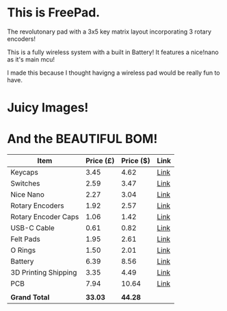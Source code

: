 # This is FreePad.
The revolutonary pad with a 3x5 key matrix layout incorporating 3 rotary encoders!

This is a fully wireless system with a built in Battery! It features a nice!nano as it's main mcu!

I made this because I thought havigng a wireless pad would be really fun to have.

# Juicy Images!

# And the BEAUTIFUL BOM!

| Item                 | Price (£) | Price (\$) | Link                                                                           |
| -------------------- | --------- | ---------- | ------------------------------------------------------------------------------ |
| Keycaps              | 3.45      | 4.62       | [Link](https://www.aliexpress.com/item/1005006005905021.html)                  |
| Switches             | 2.59      | 3.47       | [Link](https://www.aliexpress.com/item/1005006578935785.html)                  |
| Nice Nano            | 2.27      | 3.04       | [Link](https://www.aliexpress.com/item/1005001621678794.html)                  |
| Rotary Encoders      | 1.92      | 2.57       | [Link](https://www.aliexpress.com/item/33014968983.html)                       |
| Rotary Encoder Caps  | 1.06      | 1.42       | [Link](https://www.aliexpress.com/item/1005005983134515.html)                  |
| USB-C Cable          | 0.61      | 0.82       | [Link](https://www.aliexpress.com/item/33014968983.html)                       |
| Felt Pads            | 1.95      | 2.61       | [Link](https://www.aliexpress.com/item/1005002289117326.html)                  |
| O Rings              | 1.50      | 2.01       | [Link](https://www.aliexpress.com/item/1005005950575947.html)                  |
| Battery              | 6.39      | 8.56       | [Link](https://www.amazon.co.uk/gp/product/B0C7462TMS?smid=ASLRAS85RTYN3&th=1) |
| 3D Printing Shipping | 3.35      | 4.49       | [Link](https://send.royalmail.com/?iid=RM0624_NAV_SEND)                        |
| PCB                  | 7.94      | 10.64      | [Link](https://jlcpcb.com/)                                                    |
|                      |           |            |                                                                                |
| **Grand Total**      | **33.03** | **44.28**  |                                                                                |
